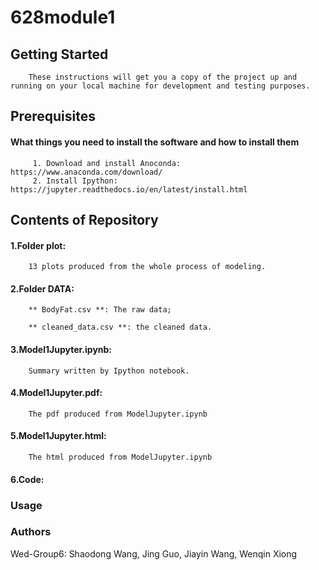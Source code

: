 # 628module1
## Getting Started
        These instructions will get you a copy of the project up and running on your local machine for development and testing purposes.

## Prerequisites
#### What things you need to install the software and how to install them
         1. Download and install Anoconda: https://www.anaconda.com/download/
         2. Install Ipython: https://jupyter.readthedocs.io/en/latest/install.html
        
## Contents of Repository
#### 1.Folder plot: 

        13 plots produced from the whole process of modeling.
  
#### 2.Folder DATA: 

        ** BodyFat.csv **: The raw data;
  
        ** cleaned_data.csv **: the cleaned data.
  
#### 3.Model1Jupyter.ipynb:

        Summary written by Ipython notebook.
        
#### 4.Model1Jupyter.pdf:

        The pdf produced from ModelJupyter.ipynb     
        
#### 5.Model1Jupyter.html:

        The html produced from ModelJupyter.ipynb         
        
#### 6.Code:
  
        

### Usage


### Authors
Wed-Group6: Shaodong Wang, Jing Guo, Jiayin Wang, Wenqin Xiong
